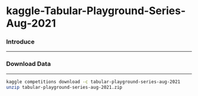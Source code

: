 # kaggle-Tabular-Playground-Series-Aug-2021



### Introduce

---



### Download Data

---

```bash
kaggle competitions download -c tabular-playground-series-aug-2021
unzip tabular-playground-series-aug-2021.zip
```
